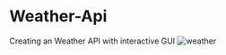 # Weather-Api
Creating an Weather API with interactive GUI
![weather](https://user-images.githubusercontent.com/88262074/162933190-76e0866b-4e7e-4911-82a6-b9e6060062ed.jpg)
